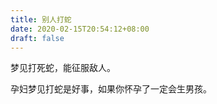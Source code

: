 ```yaml
---
title: 别人打蛇
date: 2020-02-15T20:54:12+08:00
draft: false
---
```


梦见打死蛇，能征服敌人。

孕妇梦见打蛇是好事，如果你怀孕了一定会生男孩。


